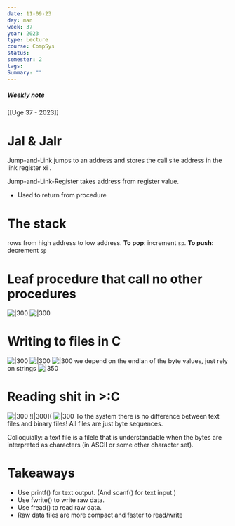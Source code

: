```yaml
---
date: 11-09-23
day: man
week: 37
year: 2023
type: Lecture
course: CompSys
status: 
semester: 2
tags:
Summary: ""
---
```

##### Weekly note
[[Uge 37 - 2023]]

# Jal & Jalr
Jump-and-Link jumps to an address and stores the call site address in the link register xi . 

Jump-and-Link-Register takes address from register value. 
- Used to return from procedure
# The stack 
rows from high address to low address. 
**To pop**: increment ``sp``.
**To push:** decrement ``sp``
# Leaf procedure that call no other procedures 
![|300](https://i.imgur.com/Jx82jPw.png)
![|300](https://i.imgur.com/04r2SB7.png)
# Writing to files in C
![|300](https://i.imgur.com/eGkD9mH.png)
![|300](https://i.imgur.com/EUBROAC.png)
![|300](https://i.imgur.com/b3KgpSL.png)
we depend on the endian of the byte values,  just rely on strings
![|350](https://i.imgur.com/bWu2ZkL.png)

# Reading shit in  >:C
![|300](https://i.imgur.com/iWkLUeo.png)
	![|300]( 
![|300](https://i.imgur.com/TxcMy32.png)
To the system there is no difference between text files and binary files! All files are just byte sequences. 

Colloquially: a text file is a filele that is understandable when the bytes are interpreted as characters (in ASCII or some other character set).

# Takeaways
- Use printf() for text output. (And scanf() for text input.) 
- Use fwrite() to write raw data. 
- Use fread() to read raw data. 
- Raw data files are more compact and faster to read/write